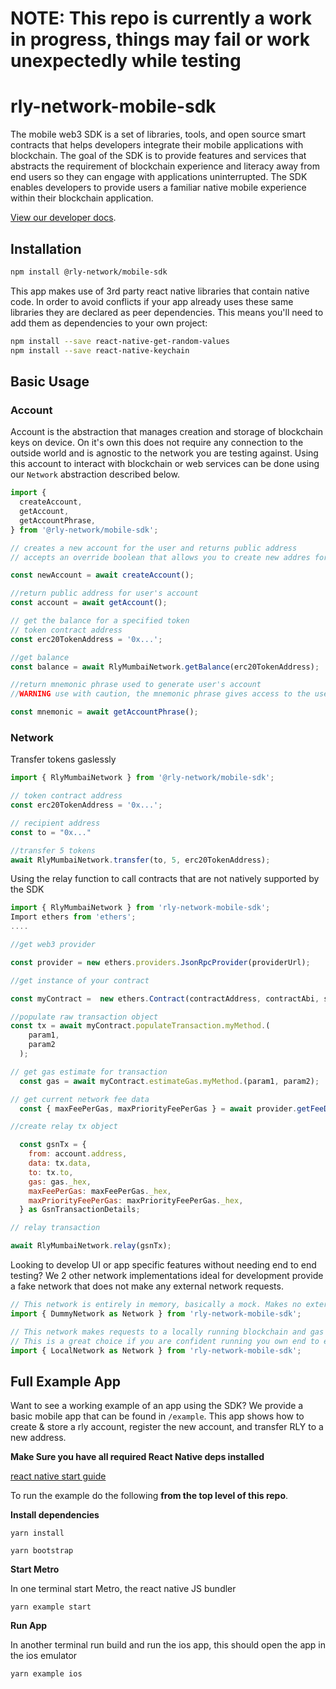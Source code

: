 # NOTE: This repo is currently a work in progress, things may fail or work unexpectedly while testing

# rly-network-mobile-sdk
The mobile web3 SDK is a set of libraries, tools, and open source smart contracts that helps developers integrate their mobile applications with blockchain. The goal of the SDK is to provide  features and services that abstracts the requirement of blockchain experience and literacy away from end users so they can engage with applications uninterrupted. 
The SDK enables developers to provide users a familiar native mobile experience within their blockchain application.


[View our developer docs](https://docs.devproperly.com/properly-overview/introduction).

## Installation

```sh
npm install @rly-network/mobile-sdk
```

This app makes use of 3rd party react native libraries that contain native code. In order to avoid conflicts if your app already uses these same libraries they are declared as peer dependencies. This means you'll need to add them as dependencies to your own project:

```sh
npm install --save react-native-get-random-values
npm install --save react-native-keychain
```


## Basic Usage

### Account

Account is the abstraction that manages creation and storage of blockchain keys on device. On it's own this does not require any connection to the outside world and is agnostic to the network you are testing against. Using this account to interact with blockchain or web services can be done using our `Network` abstraction described below.

```js
import {
  createAccount,
  getAccount,
  getAccountPhrase,
} from '@rly-network/mobile-sdk';

// creates a new account for the user and returns public address
// accepts an override boolean that allows you to create new addres for user

const newAccount = await createAccount();

//return public address for user's account
const account = await getAccount();

// get the balance for a specified token
// token contract address
const erc20TokenAddress = '0x...';

//get balance 
const balance = await RlyMumbaiNetwork.getBalance(erc20TokenAddress); 

//return mnemonic phrase used to generate user's account
//WARNING use with caution, the mnemonic phrase gives access to the user's account

const mnemonic = await getAccountPhrase();
```

### Network

Transfer tokens gaslessly
```js
import { RlyMumbaiNetwork } from '@rly-network/mobile-sdk';

// token contract address
const erc20TokenAddress = '0x...';

// recipient address
const to = "0x..."

//transfer 5 tokens 
await RlyMumbaiNetwork.transfer(to, 5, erc20TokenAddress);
```

Using the relay function to call contracts that are not natively supported by the SDK
```js
import { RlyMumbaiNetwork } from 'rly-network-mobile-sdk';
Import ethers from 'ethers';
....

//get web3 provider

const provider = new ethers.providers.JsonRpcProvider(providerUrl);

//get instance of your contract 

const myContract =  new ethers.Contract(contractAddress, contractAbi, signer);

//populate raw transaction object
const tx = await myContract.populateTransaction.myMethod.(
    param1,
    param2
  );

// get gas estimate for transaction
  const gas = await myContract.estimateGas.myMethod.(param1, param2);

// get current network fee data
  const { maxFeePerGas, maxPriorityFeePerGas } = await provider.getFeeData();

//create relay tx object

  const gsnTx = {
    from: account.address,
    data: tx.data,
    to: tx.to,
    gas: gas._hex,
    maxFeePerGas: maxFeePerGas._hex,
    maxPriorityFeePerGas: maxPriorityFeePerGas._hex,
  } as GsnTransactionDetails;

// relay transaction 

await RlyMumbaiNetwork.relay(gsnTx);
```

Looking to develop UI or app specific features without needing end to end testing? We 2 other network implementations ideal for development provide a fake network that does not make any external network requests.

```js
// This network is entirely in memory, basically a mock. Makes no external requests and is ideal for quick UI iteration.
import { DummyNetwork as Network } from 'rly-network-mobile-sdk';

// This network makes requests to a locally running blockchain and gas station network.
// This is a great choice if you are confident running you own end to end local environment, or want to test with your own custom contracts.
import { LocalNetwork as Network } from 'rly-network-mobile-sdk';

```

## Full Example App

Want to see a working example of an app using the SDK? We provide a basic mobile app that can be found in `/example`. This app shows how to create & store a rly account, register the new account, and transfer RLY to a new address.

**Make Sure you have all required React Native deps installed**

[react native start guide](https://reactnative.dev/docs/environment-setup)

To run the example do the following **from the top level of this repo**.

**Install dependencies**

`yarn install`

`yarn bootstrap`

**Start Metro**

In one terminal start Metro, the react native JS bundler

`yarn example start`

**Run App**

In another terminal run build and run the ios app, this should open the app in the ios emulator

`yarn example ios`
